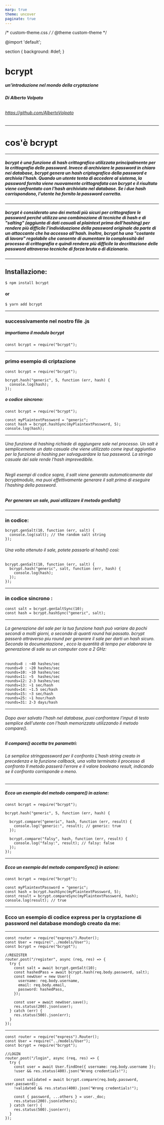 ```yaml
---
marp: true
theme: uncover
paginate: true
---
```

/* custom-theme.css */
/* @theme custom-theme */

@import 'default';

section {
  background: #def;
}

# **bcrypt** 
##### un'introduzione nel mondo della cryptazione
###### **Di Alberto Volpato**
###### https://github.com/AlbertoVolpato


---

# **cos'è bcrypt** 


---

##### bcrypt è una funzione di hash crittografico utilizzata principalmente per la crittografia delle password. Invece di archiviare le password in chiaro nei database, bcrypt genera un hash criptografico della password e archivia l'hash. Quando un utente tenta di accedere al sistema, la password fornita viene nuovamente crittografata con bcrypt e il risultato viene confrontato con l'hash archiviato nel database. Se i due hash corrispondono, l'utente ha fornito la password corretta.

---

##### bcrypt è considerato uno dei metodi più sicuri per crittografare le password perché utilizza una combinazione di tecniche di hash e di "salting" (aggiunta di dati casuali al plaintext prima dell'hashing) per rendere più difficile l'individuazione della password originale da parte di un attaccante che ha accesso all'hash. Inoltre, bcrypt ha una "costante di lavoro" regolabile che consente di aumentare la complessità del processo di crittografia e quindi rendere più difficile la decrittazione delle password attraverso tecniche di forza bruta o di dizionario.

---

## **Installazione:**

`$ npm install bcrypt` 
#### or
`$ yarn add bcrypt` 

---

### **successivamente nel nostro file .js**
##### importiamo il modulo bcrypt
`const bcrypt = require("bcrypt");` 


---

### **primo esempio di criptazione**




```
const bcrypt = require("bcrypt");

bcrypt.hash("generic", 5, function (err, hash) {
  console.log(hash);
});
```
##### o codice sincrono: 
```
const bcrypt = require("bcrypt");

const myPlaintextPassword = "generic";
const hash = bcrypt.hashSync(myPlaintextPassword, 5);
console.log(hash);
```
---

###### Una funzione di hashing richiede di aggiungere sale nel processo. Un salt è semplicemente un dato casuale che viene utilizzato come input aggiuntivo per la funzione di hashing per salvaguardare la tua password. La stringa casuale del sale rende l'hash imprevedibile.

###### Negli esempi di codice sopra, il salt viene generato automaticamente dal bcryptmodulo, ma puoi effettivamente generare il salt prima di eseguire l'hashing della password.
##### Per generare un sale, puoi utilizzare il metodo genSalt()

---

### **in codice:**
```
bcrypt.genSalt(10, function (err, salt) {
  console.log(salt); // the random salt string
});
```
###### Una volta ottenuto il sale, potete passarlo al hash() così:
```
bcrypt.genSalt(10, function (err, salt) {
  bcrypt.hash("generic", salt, function (err, hash) {
    console.log(hash);
  });
});
``` 
---

### **in codice sincrono :**
```
const salt = bcrypt.genSaltSync(10);
const hash = bcrypt.hashSync("generic", salt);
```
--- 

###### La generazione del sale per la tua funzione hash può variare da pochi secondi a molti giorni, a seconda di quanti round hai passato. bcrypt passerà attraverso piu round per generare il sale per darti un hash sicuro. Secondo la documentazione , ecco la quantità di tempo per elaborare la generazione di sale su un computer core a 2 GHz:
```
rounds=8 : ~40 hashes/sec
rounds=9 : ~20 hashes/sec
rounds=10: ~10 hashes/sec
rounds=11: ~5  hashes/sec
rounds=12: 2-3 hashes/sec
rounds=13: ~1 sec/hash
rounds=14: ~1.5 sec/hash
rounds=15: ~3 sec/hash
rounds=25: ~1 hour/hash
rounds=31: 2-3 days/hash
```
--- 

###### Dopo aver salvato l'hash nel database, puoi confrontare l'input di testo semplice dell'utente con l'hash memorizzato utilizzando il metodo compare().

##### **Il compare() accetta tre parametri:**


###### La semplice stringpassword per il confronto L'hash string creato in precedenza e la funzione callback, una volta terminato il processo di confronto Il metodo passerà l'errore e il valore booleano result, indicando se il confronto corrisponde o meno.

---

##### **Ecco un esempio del metodo compare() in azione:**

```
const bcrypt = require("bcrypt");

bcrypt.hash("generic", 5, function (err, hash) {

  bcrypt.compare("generic", hash, function (err, result) {
    console.log("generic:", result); // generic: true
  });

  bcrypt.compare("falsy", hash, function (err, result) {
    console.log("falsy:", result); // falsy: false
  });
});
```



---

##### **Ecco un esempio del metodo compareSync() in azione:**

```
const bcrypt = require("bcrypt");

const myPlaintextPassword = "generic";
const hash = bcrypt.hashSync(myPlaintextPassword, 5);
const result = bcrypt.compareSync(myPlaintextPassword, hash);
console.log(result); // true
```



---


### **Ecco un esempio di codice express per la cryptazione di password nel database mondogb creato da me:**

---
```
const router = require("express").Router();
const User = require("../models/User");
const bcrypt = require("bcrypt");

//REGISTER
router.post("/register", async (req, res) => {
  try {
    const salt = await bcrypt.genSalt(10);
    const hashedPass = await bcrypt.hash(req.body.password, salt);
    const newUser = new User({
      username: req.body.username,
      email: req.body.email,
      password: hashedPass,
    });

    const user = await newUser.save();
    res.status(200).json(user);
  } catch (err) {
    res.status(500).json(err);
  }
});

```
---

```
const router = require("express").Router();
const User = require("../models/User");
const bcrypt = require("bcrypt");

//LOGIN
router.post("/login", async (req, res) => {
  try {
    const user = await User.findOne({ username: req.body.username });
    !user && res.status(400).json("Wrong credentials!");

    const validated = await bcrypt.compare(req.body.password, user.password);
    !validated && res.status(400).json("Wrong credentials!");

    const { password, ...others } = user._doc;
    res.status(200).json(others);
  } catch (err) {
    res.status(500).json(err);
  }
});


```

